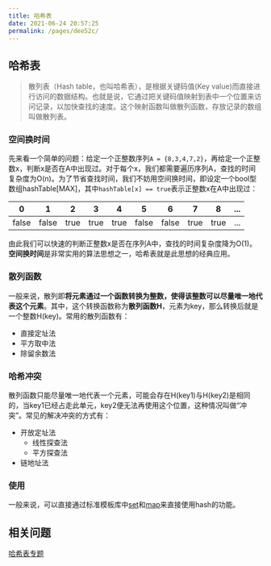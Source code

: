 ```yaml
---
title: 哈希表
date: 2021-06-24 20:57:25
permalink: /pages/dee52c/
---
```


## 哈希表
> 散列表（Hash table，也叫哈希表），是根据关键码值(Key value)而直接进行访问的数据结构。也就是说，它通过把关键码值映射到表中一个位置来访问记录，以加快查找的速度。这个映射函数叫做散列函数，存放记录的数组叫做散列表。

### 空间换时间
先来看一个简单的问题：给定一个正整数序列`A = {8,3,4,7,2}`，再给定一个正整数x，判断x是否在A中出现过。对于每个x，我们都需要遍历序列A，查找的时间复杂度为O(n)。为了节省查找时间，我们不妨用空间换时间，即设定一个bool型数组hashTable[MAX]，其中`hashTable[x] == true`表示正整数x在A中出现过：

0 | 1 | 2 | 3 | 4 | 5 | 6 | 7 | 8 | ... 
:---:|:---:|:---:|:---:|:---:|:---:|:---:|:---:|:---:|:---:
 false | false | true | true | true | false | false | true | true | ...

由此我们可以快速的判断正整数x是否在序列A中，查找的时间复杂度降为O(1)。**空间换时间**是非常实用的算法思想之一，哈希表就是此思想的经典应用。
### 散列函数
一般来说，散列即**将元素通过一个函数转换为整数，使得该整数可以尽量唯一地代表这个元素**。其中，这个转换函数称为**散列函数H**，元素为key，那么转换后就是一个整数H(key)。常用的散列函数有：
- 直接定址法
- 平方取中法
- 除留余数法

### 哈希冲突
散列函数只能尽量唯一地代表一个元素，可能会存在H(key1)与H(key2)是相同的，当key1已经占走此单元，key2便无法再使用这个位置，这种情况叫做“冲突”。常见的解决冲突的方式有：
- 开放定址法
    - 线性探查法
    - 平方探查法
- 链地址法

### 使用
一般来说，可以直接通过标准模板库中[set](/pages/2ac963/#set)和[map](/pages/2ac963/#map)来直接使用hash的功能。

## 相关问题
[哈希表专题](/pages/bb5871/)